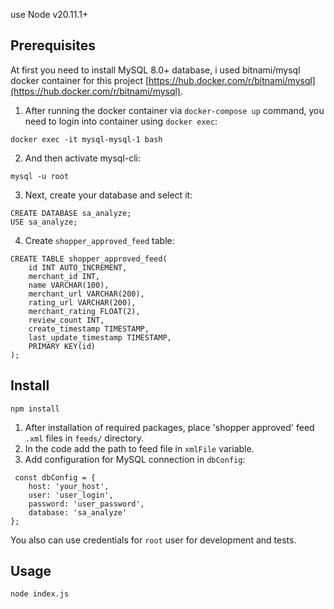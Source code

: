 use Node v20.11.1+

## Prerequisites
At first you need to install MySQL 8.0+ database, i used bitnami/mysql docker container for this project [https://hub.docker.com/r/bitnami/mysql](https://hub.docker.com/r/bitnami/mysql).

1. After running the docker container via `docker-compose up` command, you need to login into container using `docker exec`: 
```
docker exec -it mysql-mysql-1 bash
```
2. And then activate mysql-cli:
```
mysql -u root
```
3. Next, create your database and select it:
```
CREATE DATABASE sa_analyze;
USE sa_analyze;
```
4. Create `shopper_approved_feed` table:
```
CREATE TABLE shopper_approved_feed(
	id INT AUTO_INCREMENT,
	merchant_id INT,
	name VARCHAR(100),
	merchant_url VARCHAR(200),
	rating_url VARCHAR(200),
	merchant_rating FLOAT(2),
	review_count INT,
	create_timestamp TIMESTAMP,
	last_update_timestamp TIMESTAMP,
	PRIMARY KEY(id)
);
```

## Install

```
npm install
```
1. After installation of required packages, place 'shopper approved' feed `.xml` files in `feeds/` directory.
2. In the code add the path to feed file in `xmlFile` variable.
3. Add configuration for MySQL connection in `dbConfig`:
```
 const dbConfig = {
	host: 'your_host',
	user: 'user_login',
	password: 'user_password',
	database: 'sa_analyze'
};
```
You also can use credentials for `root` user for development and tests.

## Usage

```
node index.js
```
